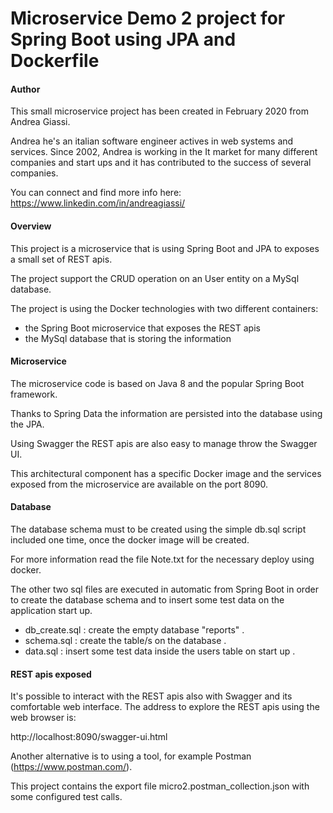 # Microservice Demo 2 project for Spring Boot using JPA and Dockerfile

#### Author
This small microservice project has been created in February 2020 from Andrea Giassi.

Andrea he's an italian software engineer actives in web systems and services.
Since 2002, Andrea is working in the It market for many different companies and start ups and it has contributed to the
success of several companies.

You can connect and find more info here:
https://www.linkedin.com/in/andreagiassi/

#### Overview
This project is a microservice that is using Spring Boot and JPA to exposes a small set of REST apis.

The project support the CRUD operation on an User entity on a MySql database.

The project is using the Docker technologies with two different containers:
* the Spring Boot microservice that exposes the REST apis
* the MySql database that is storing the information

#### Microservice
The microservice code is based on Java 8 and the popular Spring Boot framework.

Thanks to Spring Data the information are persisted into the database using the JPA.

Using Swagger the REST apis are also easy to manage throw the Swagger UI.

This architectural component has a specific Docker image and the services exposed
 from the microservice are available on the port 8090.

#### Database
The database schema must to be created using the simple db.sql script included one time, once the docker image will be
created.

For more information read the file Note.txt for the necessary deploy using docker.

The other two sql files are executed in automatic from Spring Boot in order to create the database schema and to
 insert some test data on the application start up.

* db_create.sql : create the empty database "reports" . 
* schema.sql : create the table/s on the database .
* data.sql : insert some test data inside the users table on start up .

#### REST apis exposed
It's possible to interact with the REST apis also with Swagger and its comfortable web interface.
The address to explore the REST apis using the web browser is:

http://localhost:8090/swagger-ui.html

Another alternative is to using a tool, for example Postman (https://www.postman.com/).

This project contains the export file micro2.postman_collection.json with some configured test calls.


